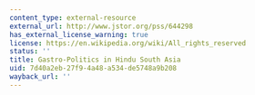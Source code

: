 ```yaml
---
content_type: external-resource
external_url: http://www.jstor.org/pss/644298
has_external_license_warning: true
license: https://en.wikipedia.org/wiki/All_rights_reserved
status: ''
title: Gastro-Politics in Hindu South Asia
uid: 7d40a2eb-27f9-4a48-a534-de5748a9b208
wayback_url: ''
---
```


